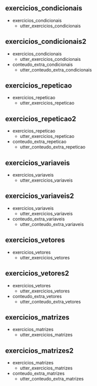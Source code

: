 ## exercicios_condicionais
* exercicios_condicionais
    - utter_exercicios_condicionais

## exercicios_condicionais2
* exercicios_condicionais
    - utter_exercicios_condicionais
* conteudo_extra_condicionais
    - utter_conteudo_extra_condicionais

## exercicios_repeticao
* exercicios_repeticao
    - utter_exercicios_repeticao

## exercicios_repeticao2
* exercicios_repeticao
    - utter_exercicios_repeticao
* conteudo_extra_repeticao
    - utter_conteudo_extra_repeticao

## exercicios_variaveis
* exercicios_variaveis
    - utter_exercicios_variaveis

## exercicios_variaveis2
* exercicios_variaveis
    - utter_exercicios_variaveis
* conteudo_extra_variaveis
    - utter_conteudo_extra_variaveis

## exercicios_vetores
* exercicios_vetores
    - utter_exercicios_vetores

## exercicios_vetores2
* exercicios_vetores
    - utter_exercicios_vetores
* conteudo_extra_vetores
    - utter_conteudo_extra_vetores

## exercicios_matrizes
* exercicios_matrizes
    - utter_exercicios_matrizes

## exercicios_matrizes2
* exercicios_matrizes
    - utter_exercicios_matrizes
* conteudo_extra_matrizes
    - utter_conteudo_extra_matrizes